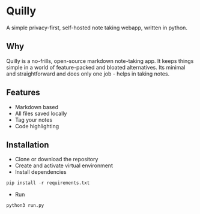 # Quilly
A simple privacy-first, self-hosted note taking webapp, written in python.

## Why

Quilly is a no-frills, open-source markdown note-taking app. It keeps things simple in a world of feature-packed and bloated alternatives. Its minimal and straightforward and does only one job - helps in taking notes.

## Features

* Markdown based
* All files saved locally
* Tag your notes
* Code highlighting

## Installation

* Clone or download the repository
* Create and activate virtual environment
* Install dependencies
```python
pip install -r requirements.txt
```
* Run
```python
python3 run.py
```
